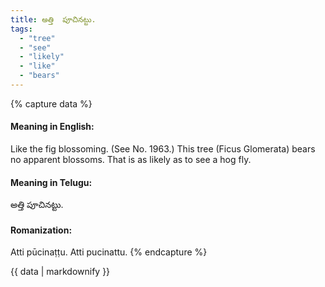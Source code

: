 ```yaml
---
title: అత్తి  పూచినట్టు.
tags:
  - "tree"
  - "see"
  - "likely"
  - "like"
  - "bears"
---
```


{% capture data %}
#### Meaning in English:
Like the fig blossoming.
(See No. 1963.)
This tree (Ficus Glomerata) bears no apparent blossoms.
That is as likely as to see a hog fly.

#### Meaning in Telugu:
అత్తి  పూచినట్టు.

#### Romanization:
Atti  pūcinaṭṭu.
Atti  pucinattu.
{% endcapture %}

{{ data | markdownify }}

